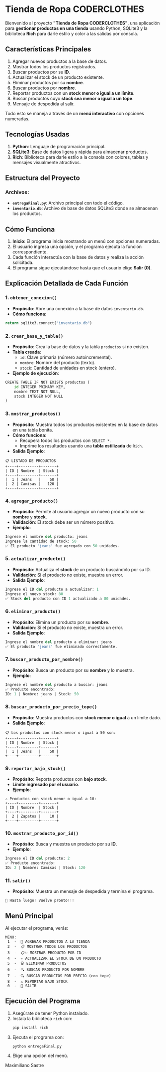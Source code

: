 # Tienda de Ropa CODERCLOTHES

Bienvenido al proyecto **"Tienda de Ropa CODERCLOTHES"**, una aplicación para **gestionar productos en una tienda** usando Python, SQLite3 y la biblioteca **Rich** para darle estilo y color a las salidas por consola.

## Características Principales
1. Agregar nuevos productos a la base de datos.
2. Mostrar todos los productos registrados.
3. Buscar productos por su **ID**.
4. Actualizar el stock de un producto existente.
5. Eliminar productos por su **nombre**.
6. Buscar productos por **nombre**.
7. Reportar productos con un **stock menor o igual a un límite**.
8. Buscar productos cuyo **stock sea menor o igual a un tope**.
9. Mensaje de despedida al salir.

Todo esto se maneja a través de un **menú interactivo** con opciones numeradas. 

## Tecnologías Usadas
1. **Python**: Lenguaje de programación principal.
2. **SQLite3**: Base de datos ligera y rápida para almacenar productos.
3. **Rich**: Biblioteca para darle estilo a la consola con colores, tablas y mensajes visualmente atractivos.

## Estructura del Proyecto
### Archivos:
- **`entregaFinal.py`**: Archivo principal con todo el código.
- **`inventario.db`**: Archivo de base de datos SQLite3 donde se almacenan los productos.

## Cómo Funciona
1. **Inicio**: El programa inicia mostrando un menú con opciones numeradas.
2. El usuario ingresa una opción, y el programa ejecuta la función correspondiente.
3. Cada función interactúa con la base de datos y realiza la acción solicitada.
4. El programa sigue ejecutándose hasta que el usuario elige **Salir (0)**.

## Explicación Detallada de Cada Función

### **1. `obtener_conexion()`**
- **Propósito**: Abre una conexión a la base de datos `inventario.db`.
- **Cómo funciona**: 
```python
return sqlite3.connect("inventario.db")
```

### **2. `crear_base_y_tabla()`**
- **Propósito**: Crea la base de datos y la tabla `productos` si no existen.
- **Tabla creada**:
  - `id`: Clave primaria (número autoincremental).
  - `nombre`: Nombre del producto (texto).
  - `stock`: Cantidad de unidades en stock (entero).
- **Ejemplo de ejecución**:
```python
CREATE TABLE IF NOT EXISTS productos (
    id INTEGER PRIMARY KEY,
    nombre TEXT NOT NULL,
    stock INTEGER NOT NULL
)
```

### **3. `mostrar_productos()`**
- **Propósito**: Muestra todos los productos existentes en la base de datos en una tabla bonita.
- **Cómo funciona**:
   - Recupera todos los productos con `SELECT *`.
   - Imprime los resultados usando una **tabla estilizada** de `Rich`.
- **Salida Ejemplo**:
```
📋 LISTADO DE PRODUCTOS
+----+---------+-------+
| ID | Nombre  | Stock |
+----+---------+-------+
|  1 | Jeans   |    50 |
|  2 | Camisas |   120 |
+----+---------+-------+
```

### **4. `agregar_producto()`**
- **Propósito**: Permite al usuario agregar un nuevo producto con su **nombre** y **stock**.
- **Validación**: El stock debe ser un número positivo.
- **Ejemplo**:
```python
Ingrese el nombre del producto: jeans
Ingrese la cantidad de stock: 50
✅ El producto 'jeans' fue agregado con 50 unidades.
```

### **5. `actualizar_producto()`**
- **Propósito**: Actualiza el **stock** de un producto buscándolo por su ID.
- **Validación**: Si el producto no existe, muestra un error.
- **Salida Ejemplo**:
```python
Ingrese el ID del producto a actualizar: 1
Ingrese el nuevo stock: 80
✅ Stock del producto con ID 1 actualizado a 80 unidades.
```

### **6. `eliminar_producto()`**
- **Propósito**: Elimina un producto por su **nombre**.
- **Validación**: Si el producto no existe, muestra un error.
- **Salida Ejemplo**:
```python
Ingrese el nombre del producto a eliminar: jeans
✅ El producto 'jeans' fue eliminado correctamente.
```

### **7. `buscar_producto_por_nombre()`**
- **Propósito**: Busca un producto por su **nombre** y lo muestra.
- **Ejemplo**:
```python
Ingrese el nombre del producto a buscar: jeans
✅ Producto encontrado:
ID: 1 | Nombre: jeans | Stock: 50
```

### **8. `buscar_producto_por_precio_tope()`**
- **Propósito**: Muestra productos con **stock menor o igual** a un límite dado.
- **Salida Ejemplo**:
```
📋 Los productos con stock menor o igual a 50 son:
+----+---------+-------+
| ID | Nombre  | Stock |
+----+---------+-------+
|  1 | Jeans   |    50 |
+----+---------+-------+
```

### **9. `reportar_bajo_stock()`**
- **Propósito**: Reporta productos con **bajo stock**.
- **Límite ingresado por el usuario**.
- **Ejemplo**:
```
⚠️ Productos con stock menor o igual a 10:
+----+---------+-------+
| ID | Nombre  | Stock |
+----+---------+-------+
|  2 | Zapatos |    10 |
+----+---------+-------+
```

### **10. `mostrar_producto_por_id()`**
- **Propósito**: Busca y muestra un producto por su **ID**.
- **Ejemplo**:
```python
Ingrese el ID del producto: 2
✅ Producto encontrado:
ID: 2 | Nombre: Camisas | Stock: 120
```

### **11. `salir()`**
- **Propósito**: Muestra un mensaje de despedida y termina el programa.
```python
👋 Hasta luego! Vuelve pronto!!!
```

## Menú Principal
Al ejecutar el programa, verás:
```
MENU:
 1  -  📝 AGREGAR PRODUCTOS A LA TIENDA
 2  -  📋 MOSTRAR TODOS LOS PRODUCTOS
 3  -  📋✨ MOSTRAR PRODUCTO POR ID
 4  -  ✏️ ACTUALIZAR EL STOCK DE UN PRODUCTO
 5  -  🗑️ ELIMINAR PRODUCTOS
 6  -  🔍 BUSCAR PRODUCTO POR NOMBRE
 7  -  🔍️ BUSCAR PRODUCTOS POR PRECIO (con tope)
 8  -  ⚠️ REPORTAR BAJO STOCK
 0  -  👋 SALIR
```

## Ejecución del Programa
1. Asegúrate de tener Python instalado.
2. Instala la biblioteca `rich` con:
   ```bash
   pip install rich
   ```
3. Ejecuta el programa con:
   ```bash
   python entregaFinal.py
   ```
4. Elige una opción del menú.

Maximiliano Sastre
   
